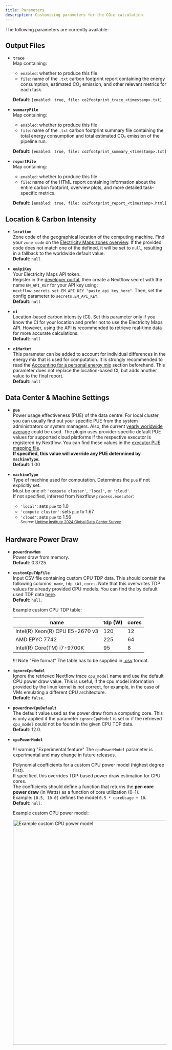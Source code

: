 ```yaml
---
title: Parameters
description: Customising parameters for the CO₂e calculation.
---
```


The following parameters are currently available:

## Output Files

- **`trace`**  
  Map containing:
    - `enabled`: whether to produce this file
    - `file`: name of the `.txt` carbon footprint report containing the energy consumption, estimated CO₂ emission, and other relevant metrics for each task.  

  **Default**: `[enabled: true, file: co2footprint_trace_<timestamp>.txt]`

- **`summaryFile`**  
  Map containing:
    - `enabled`: whether to produce this file
    - `file`: name of the `.txt` carbon footprint summary file containing the total energy consumption and total estimated CO₂ emission of the pipeline run.
  
  **Default**: `[enabled: true, file: co2footprint_summary_<timestamp>.txt]`

- **`reportFile`**  
  Map containing:
    - `enabled`: whether to produce this file
    - `file`: name of the HTML report containing information about the entire carbon footprint, overview plots, and more detailed task-specific metrics.
  
  **Default**: `[enabled: true, file: co2footprint_report_<timestamp>.html]`

## Location & Carbon Intensity

- **`location`**  
  Zone code of the geographical location of the computing machine. Find your `zone code` on the [Electricity Maps zones overview](https://portal.electricitymaps.com/docs/getting-started#zonesoverview). If the provided code does not match one of the defined, it will be set to `null`, resulting in a fallback to the worldwide default value.  
  **Default**: `null`

- **`emApiKey`**  
  Your Electricity Maps API token.  
  Register in the [developer portal](https://portal.electricitymaps.com/auth/signup?return=/developer-hub/playground), then create a Nextflow secret with the name `EM_API_KEY` for your API key using:  
  `nextflow secrets set EM_API_KEY "paste_api_key_here"`. Then, set the config parameter to `secrets.EM_API_KEY`.  
  **Default**: `null`
  
- **`ci`**  
  Location-based carbon intensity (CI). Set this parameter only if you know the CI for your location and prefer not to use the Electricity Maps API. However, using the API is recommended to retrieve real-time data for more accurate calculations.  
  **Default**:  `null`

- **`ciMarket`**  
  This parameter can be added to account for individual differences in the energy mix that is used for computation. It is strongly recommended to read the [Accounting for a personal energy mix](configuration.md#accounting-for-a-personal-energy-mix)
  section beforehand. This parameter does not replace the location-based CI, but adds another value to the final report.  
  **Default**:  `null`


## Data Center & Machine Settings

- **`pue`**  
  Power usage effectiveness (PUE) of the data centre. For local cluster you can usually find out your specific PUE from the system administrators or system managers. Also, the current [yearly worldwide average](https://www.statista.com/statistics/1229367/data-center-average-annual-pue-worldwide/) could be used. The plugin uses provider-specific default PUE values for supported cloud platforms if the respective executor is registered by Nextflow. You can find these values in the [executor PUE mapping file](https://github.com/nextflow-io/nf-co2footprint/blob/master/src/resources/executor_machine_pue_mapping.csv).  
  **If specified, this value will override any PUE determined by `machineType`.**  
  **Default**: 1.00

- **`machineType`**  
  Type of machine used for computation. Determines the `pue` if not explicitly set.  
  Must be one of: `'compute cluster'`, `'local'`, or `'cloud'`.  
  If not specified, inferred from Nextflow `process.executor`:
    - `'local'`: sets `pue` to 1.0  
    - `'compute cluster'`: sets `pue` to 1.67  
    - `'cloud'`: sets `pue` to 1.56  
      <sup>Source: [Uptime Institute 2024 Global Data Center Survey](https://datacenter.uptimeinstitute.com/rs/711-RIA-145/images/2024.GlobalDataCenterSurvey.Report.pdf)</sup>


## Hardware Power Draw

- **`powerdrawMem`**  
  Power draw from memory.  
  **Default**: 0.3725.
  
- **`customCpuTdpFile`**  
  Input CSV file containing custom CPU TDP data. This should contain the following columns: `name`, `tdp (W)`, `cores`. Note that this overwrites TDP values for already provided CPU models. You can find the by default used TDP data [here](https://github.com/nextflow-io/nf-co2footprint/blob/master/src/resources/cpu_tdp_data/CPU_TDP.csv).  
  **Default**: `null`.

    Example custom CPU TDP table: <a id="custom-tdp-table"></a>

    | name                            | tdp (W) | cores |
    |---------------------------------|---------|-------|
    | Intel(R) Xeon(R) CPU E5-2670 v3 | 120     | 12    |
    | AMD EPYC 7742                   | 225     | 64    |
    | Intel(R) Core(TM) i7-9700K      | 95      | 8     |

    !!! Note "File format"
        The table has to be supplied in [.csv](https://www.wikihow.com/Create-a-CSV-File) format.

- **`ignoreCpuModel`**  
  Ignore the retrieved Nextflow trace `cpu_model` name and use the default CPU power draw value. This is useful, if the cpu model information provided by the linux kernel is not correct, for example, in the case of VMs emulating a different CPU architecture.  
  **Default**: `false`.

- **`powerdrawCpuDefault`**  
  The default value used as the power draw from a computing core.
  This is only applied if the parameter `ignoreCpuModel` is set or if the retrieved `cpu_model` could not be found in the given CPU TDP data.  
  **Default**: 12.0.
  

- **`cpuPowerModel`**  

    !!! warning "Experimental feature"
        The `cpuPowerModel` parameter is experimental and may change in future releases.

    Polynomial coefficients for a custom CPU power model (highest degree first).  
    If specified, this overrides TDP-based power draw estimation for CPU cores.  
    The coefficients should define a function that returns the **per-core power draw** (in Watts) as a function of core utilization (0–1).  
    Example: `[0.5, 10.0]` defines the model `0.5 * coreUsage + 10`.  
    **Default**: `null`.

    Example custom CPU power model:

    <img src="../assets/example_powerdraw_function_linear.png" alt="Example custom CPU power model" width="700"/>
